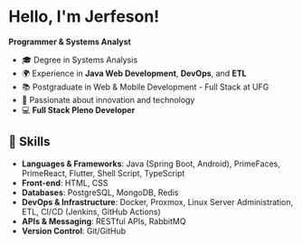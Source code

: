 # Hello, I'm Jerfeson!  
**Programmer & Systems Analyst**  
- 🎓 Degree in Systems Analysis  
- 🌍 Experience in **Java Web Development**, **DevOps**, and **ETL**  
- 📚 Postgraduate in Web & Mobile Development - Full Stack at UFG  
- 🚀 Passionate about innovation and technology  
- 💻 **Full Stack Pleno Developer**  

## 🔧 Skills  
- **Languages & Frameworks**: Java (Spring Boot, Android), PrimeFaces, PrimeReact, Flutter, Shell Script, TypeScript  
- **Front-end**: HTML, CSS  
- **Databases**: PostgreSQL, MongoDB, Redis  
- **DevOps & Infrastructure**: Docker, Proxmox, Linux Server Administration, ETL, CI/CD (Jenkins, GitHub Actions)  
- **APIs & Messaging**: RESTful APIs, RabbitMQ  
- **Version Control**: Git/GitHub 
